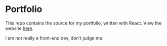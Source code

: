 # Portfolio

This repo contains the source for my portfolio, written with React. View the website [here](https://tedjenks.com).

I am not really a front-end dev, don't judge me.